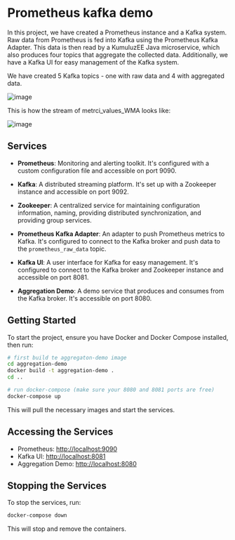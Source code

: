 # Prometheus kafka demo

In this project, we have created a Prometheus instance and a Kafka system. Raw data from Prometheus is fed into Kafka using the Prometheus Kafka Adapter. This data is then read by a KumuluzEE Java microservice, which also produces four topics that aggregate the collected data. Additionally, we have a Kafka UI for easy management of the Kafka system.

We have created 5 Kafka topics - one with raw data and 4 with aggregated data.

![image](https://github.com/AnejVovcak/prometheus-kafka-demo/assets/79155108/bbf48cf0-25e6-41bd-bc5f-f7ffa5ced14c)

This is how the stream of metrci_values_WMA looks like:

![image](https://github.com/AnejVovcak/prometheus-kafka-demo/assets/79155108/56ca405f-8801-422c-bbaf-4a44f795d206)



## Services

- **Prometheus**: Monitoring and alerting toolkit. It's configured with a custom configuration file and accessible on port 9090.

- **Kafka**: A distributed streaming platform. It's set up with a Zookeeper instance and accessible on port 9092.

- **Zookeeper**: A centralized service for maintaining configuration information, naming, providing distributed synchronization, and providing group services.

- **Prometheus Kafka Adapter**: An adapter to push Prometheus metrics to Kafka. It's configured to connect to the Kafka broker and push data to the `prometheus_raw_data` topic.

- **Kafka UI**: A user interface for Kafka for easy management. It's configured to connect to the Kafka broker and Zookeeper instance and accessible on port 8081.

- **Aggregation Demo**: A demo service that produces and consumes from the Kafka broker. It's accessible on port 8080.

## Getting Started

To start the project, ensure you have Docker and Docker Compose installed, then run:

```bash
# first build te aggregaton-demo image
cd aggregation-demo
docker build -t aggregation-demo .
cd ..
```

```bash
# run docker-compose (make sure your 8080 and 8081 ports are free)
docker-compose up
```

This will pull the necessary images and start the services.

## Accessing the Services

- Prometheus: [http://localhost:9090](http://localhost:9090)
- Kafka UI: [http://localhost:8081](http://localhost:8081)
- Aggregation Demo: [http://localhost:8080](http://localhost:8080)

## Stopping the Services

To stop the services, run:

```bash
docker-compose down
```

This will stop and remove the containers.
